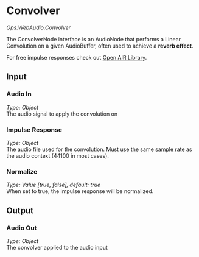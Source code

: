 # Convolver

*Ops.WebAudio.Convolver*  

The ConvolverNode interface is an AudioNode that performs a Linear Convolution on a given AudioBuffer, often used to achieve a **reverb effect**.

For free impulse responses check out [Open AIR Library](http://www.openairlib.net/).

## Input

### Audio In

*Type: Object*  
The audio signal to apply the convolution on

### Impulse Response

*Type: Object*  
The audio file used for the convolution. Must use the same [sample rate](https://developer.mozilla.org/de/docs/Web/API/AudioContext/sampleRate) as the audio context (44100 in most cases).

### Normalize

*Type: Value [true, false], default: true*    
When set to true, the impulse response will be normalized. 

## Output

### Audio Out

*Type: Object*  
The convolver applied to the audio input